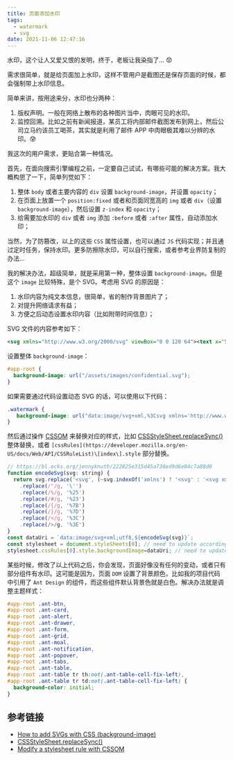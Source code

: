 ```yaml
---
title: 页面添加水印
tags:
  - watermark
  - svg
date: 2021-11-06 12:47:16
---
```


水印，这个让人又爱又恨的发明，终于，老板让我染指了… 😟

需求很简单，就是给页面加上水印，这样不管用户是截图还是保存页面的时候，都会强制带上水印信息。

简单来讲，按用途来分，水印也分两种：

1. 版权声明。一般在网络上散布的各种图片当中，肉眼可见的水印。
2. 监控回溯。比如之前有新闻报道，某员工将内部邮件截图发布到网上，然后公司立马约该员工喝茶，其实就是利用了邮件 APP 中肉眼极其难以分辨的水印。😰

我这次的用户需求，更贴合第一种情况。

首先，在面向搜索引擎编程之前，一定要自己试试，有哪些可能的解决方案。我大概构思了一下，简单列觉如下：

1. 整体 `body` 或者主要内容的 `div` 设置 `background-image`，并设置 `opacity`；
2. 在页面上放置一个 `position:fixed` 或者和页面同宽高的 `img` 或者 `div`（设置 `background-image`），然后设置 `z-index` 和 `opacity`；
3. 给需要加水印的 `div` 或者 `img` 添加 `:before` 或者 `:after` 属性，自动添加水印；

当然，为了防篡改，以上的这些 `CSS` 属性设置，也可以通过 `JS` 代码实现；并且通过定时任务，保持水印。更多防擦除水印，可以自行搜索，或者参考业界防复制的办法…

我的解决办法，超级简单，就是采用第一种，整体设置 `background-image`。但是这个 `image` 比较特殊，是个 SVG。考虑用 SVG 的原因是：

1. 水印内容为纯文本信息，很简单，省的制作背景图片了；
2. 对提升网络请求有益；
3. 方便之后动态设置水印内容（比如附带时间信息）；

SVG 文件的内容参考如下：

``` svg
<svg xmlns="http://www.w3.org/2000/svg" viewBox="0 0 128 64"><text x="50%" y="50%" dominant-baseline="middle" text-anchor="middle" opacity="0.125" fill="#999" font-style="italic" transform-origin="center" transform="rotate(-30)">Confidential</text></svg>
```

设置整体 `background-image`：

``` css
#app-root {
  background-image: url("/assets/images/confidential.svg");
}
```

如果需要通过代码设置动态 SVG 的话，可以使用以下代码：

``` css
.watermark {
   background-image: url("data:image/svg+xml,%3Csvg xmlns='http://www.w3.org/2000/svg' viewBox='0 0 600 200'%3E%3Cpath d='M10 10h123v123H10z'/%3E%3C/svg%3E");
}
```

然后通过操作 [CSSOM](https://developer.mozilla.org/en-US/docs/Web/API/CSS_Object_Model) 来替换对应的样式，比如 [CSSStyleSheet.replaceSync()](https://developer.mozilla.org/en-US/docs/Web/API/CSSStyleSheet/replaceSync) 整体替换，或者 `[cssRules](https://developer.mozilla.org/en-US/docs/Web/API/CSSRuleList)\[index\].style` 部分替换。

``` js
// https://bl.ocks.org/jennyknuth/222825e315d45a738ed9d6e04c7a88d0
function encodeSvg(svg: string) {
  return svg.replace('<svg', (~svg.indexOf('xmlns') ? '<svg' : '<svg xmlns="http://www.w3.org/2000/svg"'))
    .replace(/"/g, '\'')
    .replace(/%/g, '%25')
    .replace(/#/g, '%23')
    .replace(/{/g, '%7B')
    .replace(/}/g, '%7D')
    .replace(/</g, '%3C')
    .replace(/>/g, '%3E')
}
const dataUri = `data:image/svg+xml;utf8,${encodeSvg(svg)}`;
const stylesheet = document.styleSheets[0]; // need to update accordingly
stylesheet.cssRules[0].style.backgroundImage=dataUri; // need to update accordingly
```

某些时候，修改了以上代码之后，你会发现，页面好像没有任何的变动，或者只有部分组件有水印。这可能是因为，页面 `DOM` 设置了背景颜色，比如我的项目代码中引用了 `Ant Design` 的组件，而这些组件默认背景色就是白色。解决办法就是调整主题样式：

``` css
#app-root .ant-btn,
#app-root .ant-card,
#app-root .ant-alert,
#app-root .ant-drawer,
#app-root .ant-form,
#app-root .ant-grid,
#app-root .ant-moal,
#app-root .ant-notification,
#app-root .ant-popover,
#app-root .ant-tabs,
#app-root .ant-table,
#app-root .ant-table tr th:not(.ant-table-cell-fix-left),
#app-root .ant-table tr td:not(.ant-table-cell-fix-left) {
  background-color: initial;
}
```

## 参考链接

- [How to add SVGs with CSS (background-image)](https://www.svgbackgrounds.com/how-to-add-svgs-with-css-background-image/)
- [CSSStyleSheet.replaceSync()](https://developer.mozilla.org/en-US/docs/Web/API/CSSStyleSheet/replaceSync) 
- [Modify a stylesheet rule with CSSOM](https://developer.mozilla.org/en-US/docs/Web/API/CSS_Object_Model/Using_dynamic_styling_information#modify_a_stylesheet_rule_with_cssom)
